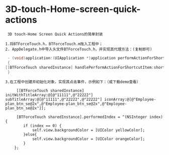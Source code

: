 # 3D-touch-Home-screen-quick-actions

     3D touch-Home Screen Quick Actions的简单封装

    1.将BTForceTouch.h，BTForceTouch.m拖入工程中；
    2. AppDelegate.h中导入头文件BTForceTouch.h，并实现其代理方法：(复制即可)
```Objective-C
 - (void)application:(UIApplication *)application performActionForShortcutItem:(UIApplicationShortcutItem *)shortcutItem completionHandler:(void (^)(BOOL))completionHandler
 {
[[BTForceTouch sharedInstance] handlePerformActionForShortcutItem:shortcutItem];
 }
```
    3.在工程中创建并初始化对象，实现其点击事件，示例如下：（或下载demo查看）
```OC
     [[BTForceTouch sharedInstance] initWithTitleArray:@[@"11111",@"22222"] subTitleArray:@[@"11111",@"22222",@"22222"] iconArray:@[@"Employee-plan_btn_se@2x",@"Employee-plan_btn_se@2x",@"Employee-plan_btn_se@2x"]];

     [BTForceTouch sharedInstance].performedIndex = ^(NSInteger index) {
        if (index == 0) {
            self.view.backgroundColor = [UIColor yellowColor];
        }else{
            self.view.backgroundColor = [UIColor orangeColor];
        }
    };
```
